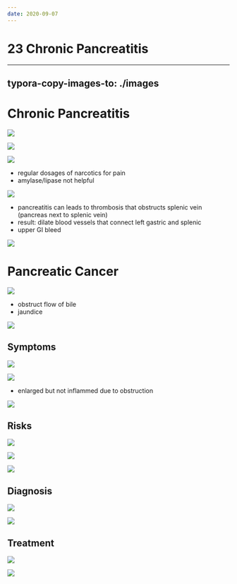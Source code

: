 ```yaml
---
date: 2020-09-07
---
```


# 23 Chronic Pancreatitis
---

## typora-copy-images-to: ./images

# Chronic Pancreatitis

![](https://photos.thisispiggy.com/file/wikiFiles/2511C7A4-B920-4EDB-B3CC-837FE5F896D2.jpg)

![](https://photos.thisispiggy.com/file/wikiFiles/74373419-18E2-4E5F-BEBE-39DB7A115ED2.jpg)

![](https://photos.thisispiggy.com/file/wikiFiles/971D5010-FC59-404D-B005-485A232933C1.jpg)

- regular dosages of narcotics for pain
- amylase/lipase not helpful

![](https://photos.thisispiggy.com/file/wikiFiles/B477EE57-1E37-4DB7-98ED-86EDC6F2C207.jpg)

- pancreatitis can leads to thrombosis that obstructs splenic vein (pancreas next to splenic vein)
- result: dilate blood vessels that connect left gastric and splenic
- upper GI bleed

![](https://photos.thisispiggy.com/file/wikiFiles/8AF250BB-79BE-46B6-A48B-E9F3B1201A0C.jpg)

# Pancreatic Cancer

![](https://photos.thisispiggy.com/file/wikiFiles/F2E4E35D-38EE-4934-A112-89A46BCFEB10.jpg)

- obstruct flow of bile
- jaundice

![](https://photos.thisispiggy.com/file/wikiFiles/E022F5C6-09AD-4C36-8211-E4CD1A4649DA.jpg)

## Symptoms

![](https://photos.thisispiggy.com/file/wikiFiles/8213ABE8-D705-4E11-8D63-9A9590432AEA.jpg)

![](https://photos.thisispiggy.com/file/wikiFiles/255A24A1-36F9-44F7-B2D8-289E5AA0F178.jpg)

- enlarged but not inflammed due to obstruction

![](https://photos.thisispiggy.com/file/wikiFiles/C49B699B-0EE0-42FE-A7B9-100099F12455.jpg)

## Risks

![](https://photos.thisispiggy.com/file/wikiFiles/94E470D0-E95B-464C-92AC-46CC41C846C0.jpg)

![](https://photos.thisispiggy.com/file/wikiFiles/FBA9A316-F9C2-4162-81C3-2DCF3E6D4E62.jpg)

![](https://photos.thisispiggy.com/file/wikiFiles/B444796E-121A-49C9-BAC6-3EA53E078407.jpg)

## Diagnosis

![](https://photos.thisispiggy.com/file/wikiFiles/F3F2790D-835C-44F1-AC06-4EC0F080EBAD.jpg)

![](https://photos.thisispiggy.com/file/wikiFiles/6EA65D1D-F92B-46E4-A5A4-CA9A214BD554.jpg)

## Treatment

![](https://photos.thisispiggy.com/file/wikiFiles/05CF30FD-F5D7-4042-80FC-6822339F1D7C.jpg)

![](https://photos.thisispiggy.com/file/wikiFiles/031E25B1-A12F-4C79-BB5F-16421548236A.jpg)
